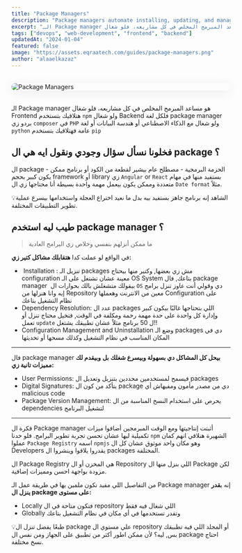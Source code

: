 ```yaml
---
title: "Package Managers"
description: "Package managers automate installing, updating, and managing software dependencies. This guide explains how tools like npm, pip, and apt streamline development and ensure consistent environments."
excerpt: "الـ Package manager هو مساعد المبرمج المخلص في كل مشاريعه، فلو شغال Frontend هتلاقيك بتستخدم npm ولو شغال Backend فلكل لغة package manager بردو زي composer في PHP ولو شغال مع الذكاء الاصطناعي"
tags: ["devops", "web-development", "frontend", "backend"]
updatedAt: "2024-01-04"
featured: false
image: "https://assets.eqraatech.com/guides/package-managers.png"
author: "alaaelkazaz"
---
```


<img src="https://assets.eqraatech.com/guides/package-managers.png" alt="Package Managers" ondragstart="return false;" oncontextmenu="return false;" style="display: block; margin: 2rem auto; border-radius: 1rem; box-shadow: 0 4px 24px 0 rgba(0,0,0,0.08);" />

الـ Package manager هو مساعد المبرمج المخلص في كل مشاريعه، فلو شغال Frontend هتلاقيك بتستخدم `npm` ولو شغال Backend فلكل لغة package manager بردو زي `composer` في `PHP` ولو شغال مع الذكاء الاصطناعي أو هندسة البيانات أو لغة `python` عامة فهتلاقيك بتستخدم `pip` 

## فخلونا نسأل سؤال وجودي ونقول ايه هي ال package ؟

ال package - الحزمة البرمجية - مصطلح عام بيشير لقطعة من الكود أو برنامج ممكن يكون كبير بحجم framework أو library زي `Angular` or `React` بستفيد منها في مهام متعددة وممكن يكون بيعمل مهمة واحدة بسيطة أنا محتاجها زي ال `Date format` مثلاً. 

💡الشاهد إنه برنامج جاهز بستفيد بيه بدل ما نعيد اختراع العجلة واستخدامها بيسرع عملية تطوير التطبيقات المختلفة.

## طيب ليه استخدم package manager ؟

> ما ممكن أنزلهم بنفسي وخلاص زي البرامج العادية

في الواقع لو عملت كدا **هتقابلك مشاكل كتير زي:**

-  Installation : تنزيل الـ packages مش زي بعضها, وكتير منها بيحتاج configuration معينة عشان تشتغل على الـ OS System بتاعك, فال package manager  بيقولك متشغلش بالك بحوارات ال `OS` دي وقولي أنت عاوز تنزل برامج إيه وانا هنزلها من Repository معين من الانترنت وهعملها Configuration على نظام التشغيل بتاعك 
- Dependency Resolution: عدد ال packages اللي بتحتاجها غالبًا بيكون كبير وإدارة كل واحدة على حدة مهمة رخمة ومكلفة في الوقت, فتخيل محتاج تنزل أو تعمل `update` ل 50 برنامج مثلاً عشان تطبيقك يشتغل!!
- Configuration Management and Uninstallation وضع الـ packages دي في المكان المناسب في نظام التشغيل وكذلك مسحها أو تحديثها
---

فال package manager **بيحل كل المشاكل دي بسهولة وبيسرع شغلك** **بل** **وبيقدم لك مميزات تانية زي:**

- User Permissions: فيسمح لمستخدمين محددين بتنزيل وتعديل ال packages
- Digital Signatures: يتأكد من كون ال package دي من مصدر مأمون ومفيهاش أي malicious code 
- Package Version Management: يحرص على استخدام النسخ المناسبة من ال dependencies لتشغيل البرنامج 

---

فكرة ال Package manager أثبتت إنتاجيتها ومع الوقت المبرمجين أضافوا ميزات تكميلية ليها عشان تحسن تجربة تطوير البرامج. فلو خدنا `npm` الشهيرة هنلاقي انهم كمان عملوا `Package Registry` اسمه `npmjs` وهو مكان واحد موثوق عشان كل ال Developers يقدروا يلاقوا وينشروا ال packages المختلفة. 

ال Package Registry هي المخزن أو ال Repository اللي بنزل منها ال Package لكن مزودة بواجهة احسن ومميزات إضافية. 

من التفاصيل اللي مفيد نكون ملمين بها في طريقة عمل الـ Package manager إنه ي**قدر ينزل ال package على مستوى:** 

- Locally فتكون متاحة في ال repository اللي شغال فيه فقط 
- Globally وتقدر تستخدمها في أي مكان في نظام التشغيل بتاعك

💡طبعًا يفضل تنزل ال package علي مستوي ال repository أو المجلد اللي فيه تطبيقك بس, ليه؟ لأن ممكن اطور أكثر من تطبيق على الجهاز ومن نفس ال package احتاج نسخ مختلفة.